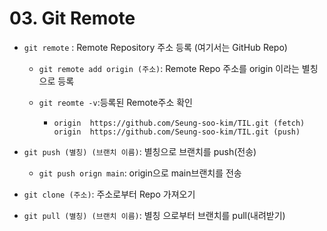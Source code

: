 # 03. Git Remote

- `git remote` : Remote Repository 주소 등록 (여기서는 GitHub Repo)

  - `git remote add origin (주소)`: Remote Repo 주소를 origin 이라는 별칭으로 등록

  - `git reomte -v`:등록된  Remote주소 확인

    - ~~~
      origin  https://github.com/Seung-soo-kim/TIL.git (fetch)
      origin  https://github.com/Seung-soo-kim/TIL.git (push)
      ~~~

- `git push (별칭) (브랜치 이름)`: 별칭으로 브랜치를 push(전송)

  - `git push orign main`: origin으로 main브랜치를 전송

- `git clone (주소)`: 주소로부터 Repo 가져오기

- `git pull (별칭) (브랜치 이름)`: 별칭 으로부터 브랜치를 pull(내려받기)
